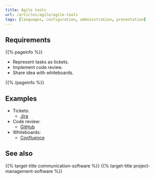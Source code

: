 ```yaml
---
title: Agile tools
url: /articles/agile/agile-tools
tags: [languages, configuration, administration, presentation]
---
```


## Requirements

{{% pageinfo %}}

* Represent tasks as tickets.
* Implement code review.
* Share idea with whiteboards.

{{% /pageinfo %}}

## Examples

* Tickets:
  * [Jira](https://www.atlassian.com/software/jira)
* Code review:
  * [GitHub](https://github.com/features/code-review)
* Whiteboards:
  * [Confluence](https://www.atlassian.com/software/confluence/whiteboards)

## See also

{{% target-title communication-software %}}
{{% target-title project-management-software %}}
